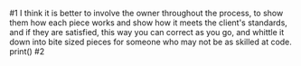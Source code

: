 #1 I think it is better to involve the owner throughout the process, to show them how each piece works and show how it meets the client's standards, and if they are satisfied, this way you can correct as you go, and whittle it down into bite sized pieces for someone who may not be as skilled at code.
print()
#2
